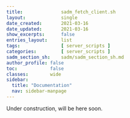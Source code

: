 ```yaml
---
title:              sadm_fetch_client.sh
layout:             single
date_created:       2021-03-16
date_updated:       2021-03-16 
show_excerpts:      false
entries_layout:     list
tags:               [ server_scripts ] 
categories:         [ server_scripts ] 
sadm_section_sh:    sadm/sadm_section_sh.md
author_profile: false
toc:            false
classes:        wide
sidebar:
  title: "Documentation"
  nav: sidebar-manpage
---
```


Under construction, will be here soon.

